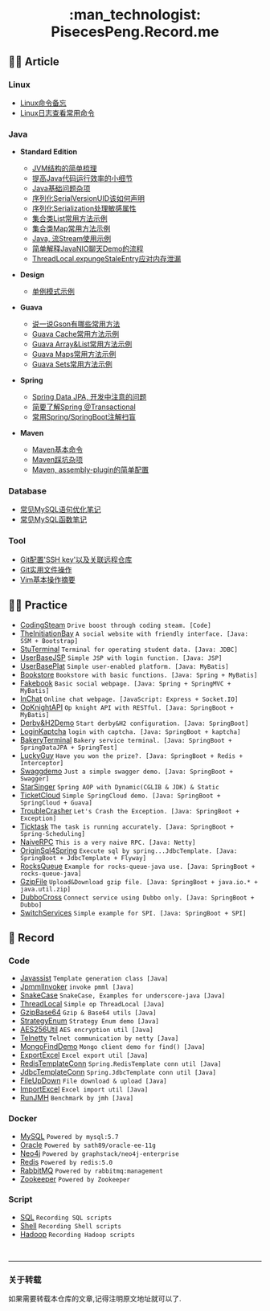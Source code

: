 <h1 align="center"> :man_technologist: PisecesPeng.Record.me </h1>

## :man_artist: Article

### Linux

- [Linux命令备忘](https://www.yuque.com/docs/share/893b1b4b-5c1b-4288-9b66-f95f864c5d6b)
- [Linux日志查看常用命令](https://www.yuque.com/docs/share/5c8a9541-8e70-478a-9d76-74a5893654da)

### Java

* **Standard Edition**
  
  - [JVM结构的简单梳理](https://www.yuque.com/docs/share/1c4b9165-9d4e-4ce0-82d9-79b127281b5d)
  - [提高Java代码运行效率的小细节](https://www.yuque.com/docs/share/fa598a0c-4783-4de1-93b9-f2417dc8dca5)
  - [Java基础问题杂项](https://www.yuque.com/docs/share/6c9f085d-08d5-441b-98bd-270ef4b739eb)
  - [序列化SerialVersionUID该如何声明](https://www.yuque.com/docs/share/90de0e0a-83d6-4aa1-aa5f-e778420a6732)
  - [序列化Serialization处理敏感属性](https://www.yuque.com/docs/share/3ea71b8c-e385-483d-b1e0-adfb36b96d8d)
  - [集合类List常用方法示例](https://www.yuque.com/docs/share/c19d2803-03ec-44f5-804d-a007c39ef030)
  - [集合类Map常用方法示例](https://www.yuque.com/docs/share/4406f232-5dce-489e-a6c1-267953e313a6)
  - [Java, 流Stream使用示例](https://www.yuque.com/docs/share/d8e0a46a-565d-4dee-8c3b-f9cc78e4d6b9)
  - [简单解释JavaNIO聊天Demo的流程](https://www.yuque.com/docs/share/ebcda0bd-52d8-4960-a0a2-27d7e9c42f9c)
  - [ThreadLocal.expungeStaleEntry应对内存泄漏](https://www.yuque.com/docs/share/8bab69fd-e111-4692-8af4-a729eac4d777)

* **Design**
  
  - [单例模式示例](https://www.yuque.com/docs/share/2680e236-d581-4f52-be62-0edcfb3068f8)

* **Guava**
  
  - [说一说Gson有哪些常用方法](https://www.yuque.com/docs/share/63b9b065-b668-40ea-b60c-25817fa62d0f)
  - [Guava Cache常用方法示例](https://www.yuque.com/docs/share/334ebe6f-6abd-4842-83d5-364297832e29)
  - [Guava Array&List常用方法示例](https://www.yuque.com/docs/share/5e21ca32-ccd2-454e-9a30-8d1d23e524b1)
  - [Guava Maps常用方法示例](https://www.yuque.com/docs/share/df9abb28-b61b-470e-9c7d-414098e33ccb)
  - [Guava Sets常用方法示例](https://www.yuque.com/docs/share/6088e619-03ee-4395-8fff-3e3208816042)

* **Spring**
  
  - [Spring Data JPA, 开发中注意的问题](https://www.yuque.com/docs/share/d5edf60d-a49b-40c2-b217-4302657701e8)
  - [简要了解Spring @Transactional](https://www.yuque.com/docs/share/709bf40b-cf2e-4c7a-bb34-57b9d1bac7dd)
  - [常用Spring/SpringBoot注解扫盲](https://www.yuque.com/docs/share/3a955876-4a51-40b0-9e90-1c6383096808)

* **Maven**
  
  - [Maven基本命令](https://www.yuque.com/docs/share/bd8eed2f-f441-48b7-998a-4759efe154af)
  - [Maven踩坑杂项](https://www.yuque.com/docs/share/5618f0e3-a38c-42da-a5bc-cdd1e1634d81)
  - [Maven, assembly-plugin的简单配置](https://www.yuque.com/docs/share/6c7fd297-30f8-42a3-9f10-d250d5d2bf30)

### Database

- [常见MySQL语句优化笔记](https://www.yuque.com/docs/share/b5d34bce-9796-42b1-ba91-e78d20340cbf)
- [常见MySQL函数笔记](https://www.yuque.com/docs/share/0141c327-7e47-4df1-89fa-d13061e8f472)

### Tool

- [Git配置'SSH key'以及关联远程仓库](https://www.yuque.com/docs/share/30e6ceea-90ac-4704-8ca6-3bd3ba8b2e07)
- [Git实用文件操作](https://www.yuque.com/docs/share/046ceec2-370f-40d5-a183-298353bb99e1)
- [Vim基本操作摘要](https://www.yuque.com/docs/share/bcbf2800-3091-4df7-9b45-5cb92a6d6349)

## :mountain_biking_man: Practice

- [CodingSteam](https://github.com/PisecesPeng/CodingSteam) ``` Drive boost through coding steam. [Code] ```
- [TheInitiationBay](https://github.com/PisecesPeng/SampleWare/tree/master/TheInitiationBay) ``` A social website with friendly interface. [Java: SSM + Bootstrap] ```
- [StuTerminal](https://github.com/PisecesPeng/SampleWare/tree/master/StuTerminal) ``` Terminal for operating student data. [Java: JDBC] ```
- [UserBaseJSP](https://github.com/PisecesPeng/SampleWare/tree/master/UserBaseJSP) ``` Simple JSP with login function. [Java: JSP] ```
- [UserBasePlat](https://github.com/PisecesPeng/SampleWare/tree/master/UserBasePlat) ``` Simple user-enabled platform. [Java: MyBatis] ```
- [Bookstore](https://github.com/PisecesPeng/SampleWare/tree/master/BookStore) ``` Bookstore with basic functions. [Java: Spring + MyBatis] ```
- [Fakebook](https://github.com/PisecesPeng/SampleWare/tree/master/Fakebook) ``` Basic social webpage. [Java: Spring + SpringMVC + MyBatis] ```
- [InChat](https://github.com/PisecesPeng/SampleWare/tree/master/InChat) ``` Online chat webpage. [JavaScript: Express + Socket.IO] ```
- [OpKnightAPI](https://github.com/PisecesPeng/SampleWare/tree/master/OpKnightAPI) ``` Op knight API with RESTful. [Java: SpringBoot + MyBatis] ```
- [Derby&H2Demo](https://github.com/PisecesPeng/SampleWare/tree/master/Derby%26H2Demo) ``` Start derby&H2 configuration. [Java: SpringBoot] ```
- [LoginKaptcha](https://github.com/PisecesPeng/SampleWare/tree/master/LoginKaptcha) ``` login with captcha. [Java: SpringBoot + kaptcha] ```
- [BakeryTerminal](https://github.com/PisecesPeng/SampleWare/tree/master/BakeryTerminal) ``` Bakery service terminal. [Java: SpringBoot + SpringDataJPA + SpringTest] ```
- [LuckyGuy](https://github.com/PisecesPeng/SampleWare/tree/master/LuckyGuy) ``` Have you won the prize?. [Java: SpringBoot + Redis + Interceptor] ```
- [Swaggdemo](https://github.com/PisecesPeng/SampleWare/tree/master/Swaggdemo) ``` Just a simple swagger demo. [Java: SpringBoot + Swagger] ```
- [StarSinger](https://github.com/PisecesPeng/SampleWare/tree/master/StarSinger) ``` Spring AOP with Dynamic(CGLIB & JDK) & Static ```
- [TicketCloud](https://github.com/PisecesPeng/SampleWare/tree/master/TicketCloud) ``` Simple SpringCloud demo. [Java: SpringBoot + SpringCloud + Guava] ```
- [TroubleCrasher](https://github.com/PisecesPeng/SampleWare/tree/master/TroubleCrasher) ``` Let's Crash the Exception. [Java: SpringBoot + Exception] ```
- [Ticktask](https://github.com/PisecesPeng/SampleWare/tree/master/Ticktask) ``` The task is running accurately. [Java: SpringBoot + Spring-Scheduling] ```
- [NaiveRPC](https://github.com/PisecesPeng/SampleWare/tree/master/NaiveRPC) ``` This is a very naive RPC. [Java: Netty] ```
- [OriginSql4Spring](https://github.com/PisecesPeng/SampleWare/tree/master/OriginSql4Spring) ``` Execute sql by spring...JdbcTemplate. [Java: SpringBoot + JdbcTemplate + Flyway] ```
- [RocksQueue](https://github.com/PisecesPeng/SampleWare/tree/master/RocksQueue) ``` Example for rocks-queue-java use. [Java: SpringBoot + rocks-queue-java] ```
- [GzipFile](https://github.com/PisecesPeng/SampleWare/tree/master/GzipFile) ``` Upload&Download gzip file. [Java: SpringBoot + java.io.* + java.util.zip] ```
- [DubboCross](https://github.com/PisecesPeng/SampleWare/tree/master/DubboCross) ``` Connect service using Dubbo only. [Java: SpringBoot + Dubbo] ```
- [SwitchServices](https://github.com/PisecesPeng/SampleWare/tree/master/SwitchServices) ``` Simple example for SPI. [Java: SpringBoot + SPI] ```

## :memo: Record

### Code

- [Javassist](https://github.com/PisecesPeng/SampleWare/tree/master/A1JavaUtils/Javassist) ``` Template generation class [Java] ```
- [JpmmlInvoker](https://github.com/PisecesPeng/SampleWare/tree/master/A1JavaUtils/JpmmlInvoker) ``` invoke pmml [Java] ```
- [SnakeCase](https://github.com/PisecesPeng/SampleWare/tree/master/A1JavaUtils/SnakeCase) ``` SnakeCase, Examples for underscore-java [Java] ```
- [ThreadLocal](https://github.com/PisecesPeng/SampleWare/tree/master/A1JavaUtils/ThreadLocal) ``` Simple op ThreadLocal [Java] ```
- [GzipBase64](https://github.com/PisecesPeng/SampleWare/tree/master/A1JavaUtils/GzipBase64) ``` Gzip & Base64 utils [Java] ```
- [StrategyEnum](https://github.com/PisecesPeng/SampleWare/tree/master/A1JavaUtils/StrategyEnum) ``` Strategy Enum demo [Java] ```
- [AES256Util](https://github.com/PisecesPeng/SampleWare/tree/master/A1JavaUtils/AES256) ``` AES encryption util [Java] ```
- [Telnetty](https://github.com/PisecesPeng/SampleWare/tree/master/A1JavaUtils/Telnetty) ``` Telnet communication by netty [Java] ```
- [MongoFindDemo](https://github.com/PisecesPeng/SampleWare/tree/master/A1JavaUtils/MongoFindDemo) ``` Mongo client demo for find() [Java] ```
- [ExportExcel](https://github.com/PisecesPeng/SampleWare/tree/master/A1JavaUtils/ExportExcel) ``` Excel export util [Java] ```
- [RedisTemplateConn](https://github.com/PisecesPeng/SampleWare/tree/master/A1JavaUtils/RedisTemplateConnUtil) ``` Spring.RedisTemplate conn util [Java] ```
- [JdbcTemplateConn](https://github.com/PisecesPeng/SampleWare/tree/master/A1JavaUtils/JdbcTemplateConnUtil) ``` Spring.JdbcTemplate conn util [Java] ```
- [FileUpDown](https://github.com/PisecesPeng/SampleWare/tree/master/A1JavaUtils/FileUpDown) ``` File download & upload [Java] ```
- [ImportExcel](https://github.com/PisecesPeng/SampleWare/tree/master/A1JavaUtils/ImportExcel) ``` Excel import util [Java] ```
- [RunJMH](https://github.com/PisecesPeng/SampleWare/tree/master/A1JavaUtils/RunJMH) ``` Benchmark by jmh [Java] ```

### Docker

- [MySQL](https://github.com/PisecesPeng/SampleWare/tree/master/A1Docker/MySQL) ``` Powered by mysql:5.7 ```
- [Oracle](https://github.com/PisecesPeng/SampleWare/tree/master/A1Docker/Oracle-ee-11g) ``` Powered by sath89/oracle-ee-11g ```
- [Neo4j](https://github.com/PisecesPeng/SampleWare/tree/master/A1Docker/Neo4j-enterprise) ``` Powered by graphstack/neo4j-enterprise ```
- [Redis](https://github.com/PisecesPeng/SampleWare/tree/master/A1Docker/Redis) ``` Powered by redis:5.0 ```
- [RabbitMQ](https://github.com/PisecesPeng/SampleWare/tree/master/A1Docker/RabbitMQ) ``` Powered by rabbitmq:management ```
- [Zookeeper](https://github.com/PisecesPeng/SampleWare/tree/master/A1Docker/Zookeeper) ``` Powered by Zookeeper ```

### Script

- [SQL](https://github.com/PisecesPeng/SampleWare/tree/master/A1Script/SQL) ``` Recording SQL scripts ```
- [Shell](https://github.com/PisecesPeng/SampleWare/tree/master/A1Script/Shell) ``` Recording Shell scripts ```
- [Hadoop](https://github.com/PisecesPeng/SampleWare/tree/master/A1Script/Hadoop) ``` Recording Hadoop scripts ```

<br/>

<hr>

<h3> 关于转载 </h3>

如果需要转载本仓库的文章,记得注明原文地址就可以了.
